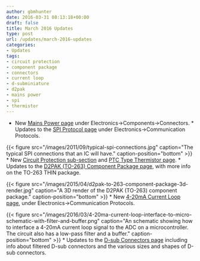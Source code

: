 ```yaml
---
author: gbmhunter
date: 2016-03-31 08:13:18+00:00
draft: false
title: March 2016 Updates
type: post
url: /updates/march-2016-updates
categories:
- Updates
tags:
- circuit protection
- component package
- connectors
- current loop
- d-subminiature
- d2pak
- mains power
- spi
- thermistor
---
```


  * New [Mains Power page](http://blog.mbedded.ninja/electronics/components/connectors/mains-power) under Electronics->Components->Connectors.  * Updates to the [SPI Protocol page](http://blog.mbedded.ninja/electronics/communication-protocols/spi-protocol) under Electronics->Communication Protocols.  


{{< figure src="/images/2011/09/typical-spi-connections.jpg" caption="The typical SPI connections that an IC will have." caption-position="bottom" >}}  * New [Circuit Protection sub-section](http://blog.mbedded.ninja/electronics/components/circuit-protection) and [PTC Type Thermistor page](http://blog.mbedded.ninja/electronics/components/circuit-protection/ptc-type-thermistor).  * Updates to the [D2PAK (TO-263) Component Package page](http://blog.mbedded.ninja/pcb-design/component-packages/d2pak-to-263-component-package), with more info on the TO-263 THIN package.  


{{< figure src="/images/2015/04/d2pak-to-263-component-package-3d-render.jpg" caption="A 3D render of the D2PAK (TO-263) component package." caption-position="bottom" >}}  * New [4-20mA Current Loop page](http://blog.mbedded.ninja/electronics/communication-protocols/4-20ma-current-loops), under Electronics->Communication Protocols.  


{{< figure src="/images/2016/03/4-20ma-current-loop-interface-to-micro-schematic-with-filter-and-buffer.png" caption="An schematic showing how to interface a 4-20mA current loop signal to the ADC on a microcontroller. The circuit also has a low-pass filter and a buffer." caption-position="bottom" >}}  * Updates to the [D-sub Connectors page](http://blog.mbedded.ninja/electronics/components/connectors/d-subminiature-d-sub) including info about filtered D-sub connectors and the various sizes and shapes of D-sub connectors.
